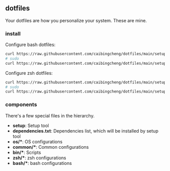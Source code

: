 ## dotfiles

Your dotfiles are how you personalize your system. These are mine.

### install

Configure bash dotfiles:

```bash
curl https://raw.githubusercontent.com/caibingcheng/dotfiles/main/setup | bash -s bash
# sudo
curl https://raw.githubusercontent.com/caibingcheng/dotfiles/main/setup | bash -s bash sudo
```

Configure zsh dotfiles:

```zsh
curl https://raw.githubusercontent.com/caibingcheng/dotfiles/main/setup | bash -s zsh
# sudo
curl https://raw.githubusercontent.com/caibingcheng/dotfiles/main/setup | bash -s zsh sudo
```

### components

There's a few special files in the hierarchy.

- **setup**: Setup tool
- **dependencies.txt**: Dependencies list, which will be installed by setup tool
- **os/\***: OS configurations
- **common/\***: Common configurations
- **bin/\***: Scripts
- **zsh/\***: zsh configurations
- **bash/\***: bash configurations
